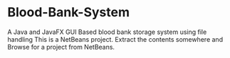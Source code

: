 # Blood-Bank-System
A Java and JavaFX GUI Based blood bank storage system using file handling
This is a NetBeans project. Extract the contents somewhere and Browse for a project from NetBeans.
